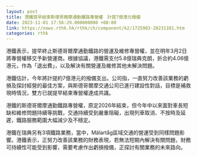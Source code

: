 ```yaml
---
layout: post
title: 港鐵提早結束斯德哥爾摩通勤鐵路專營權　計提7億港元撥備
date: 2023-11-01 17:56:29.000000000 +08:00
link: https://news.rthk.hk/rthk/ch/component/k2/1725983-20231101.htm
categories: rthk
---
```


港鐵表示，提早終止斯德哥爾摩通勤鐵路的營運及維修專營權，並在明年3月2日將專營權移交予新營運商。根據協議，港鐵需支付5.8億瑞典克朗，折合約4.06億港元，作為「退出費」，以及解決有關營運及維修其他未解決問題。

港鐵估計，今年將計提約7億港元的撥備支出。公司指，一直努力改善該業務的虧損及探討經營的最佳方案，與斯德哥爾摩交通公司已進行建設性對話，目標是補救現時情況，雙方已就提早結束專營權達成共識。

港鐵的斯德哥爾摩通勤鐵路專營權，原定2026年結束，但今年中以來面對車長短缺和維修問題持續等挑戰，交通持續受到嚴重阻礙，出現列車取消、不按時及延遲，鐵路服務範圍大幅減少及不穩定。

港鐵在瑞典另有3項鐵路業務，當中，Mälartåg區域交通的營運受到同樣問題影響。港鐵表示，正努力改善該業務的財務表現，若無法短期內解決有關問題，財務可持續性可能受到影響，需要考慮作出虧損撥備，正探討有關業務的未來路向。

